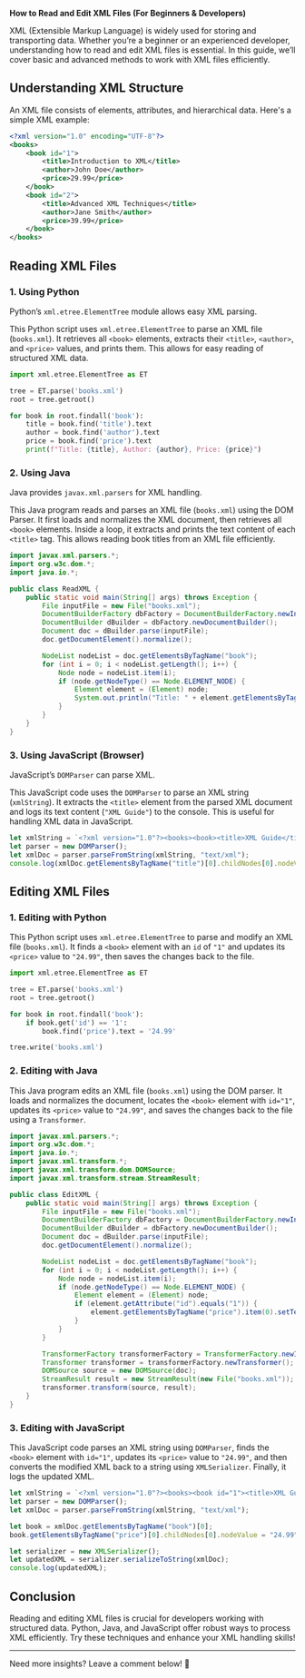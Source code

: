 **How to Read and Edit XML Files (For Beginners & Developers)**

XML (Extensible Markup Language) is widely used for storing and transporting data. Whether you’re a beginner or an experienced developer, understanding how to read and edit XML files is essential. In this guide, we’ll cover basic and advanced methods to work with XML files efficiently.

## Understanding XML Structure

An XML file consists of elements, attributes, and hierarchical data. Here's a simple XML example:

```xml
<?xml version="1.0" encoding="UTF-8"?>
<books>
    <book id="1">
        <title>Introduction to XML</title>
        <author>John Doe</author>
        <price>29.99</price>
    </book>
    <book id="2">
        <title>Advanced XML Techniques</title>
        <author>Jane Smith</author>
        <price>39.99</price>
    </book>
</books>
```

## Reading XML Files

### 1. Using Python
Python’s `xml.etree.ElementTree` module allows easy XML parsing.

This Python script uses `xml.etree.ElementTree` to parse an XML file (`books.xml`). It retrieves all `<book>` elements, extracts their `<title>`, `<author>`, and `<price>` values, and prints them. This allows for easy reading of structured XML data.

```python
import xml.etree.ElementTree as ET

tree = ET.parse('books.xml')
root = tree.getroot()

for book in root.findall('book'):
    title = book.find('title').text
    author = book.find('author').text
    price = book.find('price').text
    print(f"Title: {title}, Author: {author}, Price: {price}")
```

### 2. Using Java
Java provides `javax.xml.parsers` for XML handling.

This Java program reads and parses an XML file (`books.xml`) using the DOM Parser. It first loads and normalizes the XML document, then retrieves all `<book>` elements. Inside a loop, it extracts and prints the text content of each `<title>` tag. This allows reading book titles from an XML file efficiently.

```java
import javax.xml.parsers.*;
import org.w3c.dom.*;
import java.io.*;

public class ReadXML {
    public static void main(String[] args) throws Exception {
        File inputFile = new File("books.xml");
        DocumentBuilderFactory dbFactory = DocumentBuilderFactory.newInstance();
        DocumentBuilder dBuilder = dbFactory.newDocumentBuilder();
        Document doc = dBuilder.parse(inputFile);
        doc.getDocumentElement().normalize();

        NodeList nodeList = doc.getElementsByTagName("book");
        for (int i = 0; i < nodeList.getLength(); i++) {
            Node node = nodeList.item(i);
            if (node.getNodeType() == Node.ELEMENT_NODE) {
                Element element = (Element) node;
                System.out.println("Title: " + element.getElementsByTagName("title").item(0).getTextContent());
            }
        }
    }
}
```

### 3. Using JavaScript (Browser)
JavaScript’s `DOMParser` can parse XML.

This JavaScript code uses the `DOMParser` to parse an XML string (`xmlString`). It extracts the `<title>` element from the parsed XML document and logs its text content (`"XML Guide"`) to the console. This is useful for handling XML data in JavaScript.

```javascript
let xmlString = `<?xml version="1.0"?><books><book><title>XML Guide</title></book></books>`;
let parser = new DOMParser();
let xmlDoc = parser.parseFromString(xmlString, "text/xml");
console.log(xmlDoc.getElementsByTagName("title")[0].childNodes[0].nodeValue);
```

## Editing XML Files

### 1. Editing with Python

This Python script uses `xml.etree.ElementTree` to parse and modify an XML file (`books.xml`). It finds a `<book>` element with an `id` of `"1"` and updates its `<price>` value to `"24.99"`, then saves the changes back to the file.

```python
import xml.etree.ElementTree as ET

tree = ET.parse('books.xml')
root = tree.getroot()

for book in root.findall('book'):
    if book.get('id') == '1':
        book.find('price').text = '24.99'

tree.write('books.xml')
```

### 2. Editing with Java

This Java program edits an XML file (`books.xml`) using the DOM parser. It loads and normalizes the document, locates the `<book>` element with `id="1"`, updates its `<price>` value to `"24.99"`, and saves the changes back to the file using a `Transformer`.

```java
import javax.xml.parsers.*;
import org.w3c.dom.*;
import java.io.*;
import javax.xml.transform.*;
import javax.xml.transform.dom.DOMSource;
import javax.xml.transform.stream.StreamResult;

public class EditXML {
    public static void main(String[] args) throws Exception {
        File inputFile = new File("books.xml");
        DocumentBuilderFactory dbFactory = DocumentBuilderFactory.newInstance();
        DocumentBuilder dBuilder = dbFactory.newDocumentBuilder();
        Document doc = dBuilder.parse(inputFile);
        doc.getDocumentElement().normalize();

        NodeList nodeList = doc.getElementsByTagName("book");
        for (int i = 0; i < nodeList.getLength(); i++) {
            Node node = nodeList.item(i);
            if (node.getNodeType() == Node.ELEMENT_NODE) {
                Element element = (Element) node;
                if (element.getAttribute("id").equals("1")) {
                    element.getElementsByTagName("price").item(0).setTextContent("24.99");
                }
            }
        }

        TransformerFactory transformerFactory = TransformerFactory.newInstance();
        Transformer transformer = transformerFactory.newTransformer();
        DOMSource source = new DOMSource(doc);
        StreamResult result = new StreamResult(new File("books.xml"));
        transformer.transform(source, result);
    }
}
```

### 3. Editing with JavaScript

This JavaScript code parses an XML string using `DOMParser`, finds the `<book>` element with `id="1"`, updates its `<price>` value to `"24.99"`, and then converts the modified XML back to a string using `XMLSerializer`. Finally, it logs the updated XML.

```javascript
let xmlString = `<?xml version="1.0"?><books><book id="1"><title>XML Guide</title><price>29.99</price></book></books>`;
let parser = new DOMParser();
let xmlDoc = parser.parseFromString(xmlString, "text/xml");

let book = xmlDoc.getElementsByTagName("book")[0];
book.getElementsByTagName("price")[0].childNodes[0].nodeValue = "24.99";

let serializer = new XMLSerializer();
let updatedXML = serializer.serializeToString(xmlDoc);
console.log(updatedXML);
```

## Conclusion

Reading and editing XML files is crucial for developers working with structured data. Python, Java, and JavaScript offer robust ways to process XML efficiently. Try these techniques and enhance your XML handling skills!

---

Need more insights? Leave a comment below! 🚀

